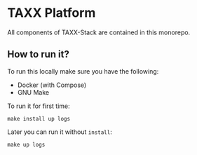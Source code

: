 # TAXX Platform

All components of TAXX-Stack are contained in this monorepo.

## How to run it?

To run this locally make sure you have the following:
- Docker (with Compose)
- GNU Make

To run it for first time:

    make install up logs

Later you can run it without `install`:

    make up logs

